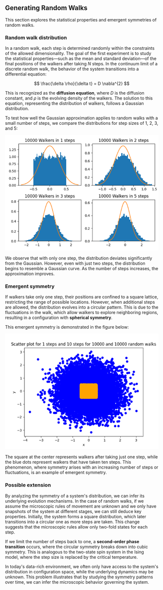 ## Generating Random Walks

This section explores the statistical properties and emergent symmetries of random walks.

### Random walk distribution

In a random walk, each step is determined randomly within the constraints of the allowed dimensionality. The goal of the first experiment is to study the statistical properties—such as the mean and standard deviation—of the final positions of the walkers after taking $N$ steps. In the continuum limit of a discrete random walk, the behavior of the system transitions into a differential equation:

$$ \frac{\delta \rho}{\delta t} = D \nabla^{2} $$

This is recognized as the __diffusion equation__, where $D$ is the diffusion constant, and $\rho$ is the evolving density of the walkers. The solution to this equation, representing the distribution of walkers, follows a Gaussian distribution.

To test how well the Gaussian approximation applies to random walks with a small number of steps, we compare the distributions for step sizes of 1, 2, 3, and 5:


![one_d_random_walks](/generating_random_walks/figures/one_d_vary_steps.png)

We observe that with only one step, the distribution deviates significantly from the Gaussian. However, even with just two steps, the distribution begins to resemble a Gaussian curve. As the number of steps increases, the approximation improves.



### Emergent symmetry

If walkers take only one step, their positions are confined to a square lattice, restricting the range of possible locations. However, when additional steps are allowed, the distribution evolves into a circular pattern. This is due to the fluctuations in the walk, which allow walkers to explore neighboring regions, resulting in a configuration with __spherical symmetry__.

This emergent symmetry is demonstrated in the figure below:

![two_dimensional_scatter](/generating_random_walks/figures/two_dimensional_scatter.png)


The square at the center represents walkers after taking just one step, while the blue dots represent walkers that have taken ten steps. This phenomenon, where symmetry arises with an increasing number of steps or fluctuations, is an example of emergent symmetry.


### Possible extension

By analyzing the symmetry of a system's distribution, we can infer its underlying evolution mechanisms. In the case of random walks, if we assume the microscopic rules of movement are unknown and we only have snapshots of the system at different stages, we can still deduce key properties. Initially, the system forms a square distribution, which later transitions into a circular one as more steps are taken. This change suggests that the microscopic rules allow only two-fold states for each step.

If we limit the number of steps back to one, a __second-order phase transition__ occurs, where the circular symmetry breaks down into cubic symmetry. This is analogous to the two-state spin system in the Ising model, where the step size is replaced by the critical temperature.

In today's data-rich environment, we often only have access to the system's distribution in configuration space, while the underlying dynamics may be unknown. This problem illustrates that by studying the symmetry patterns over time, we can infer the microscopic behavior governing the system.